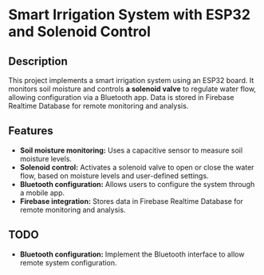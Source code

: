 # Smart Irrigation System with ESP32 and Solenoid Control

## Description
This project implements a smart irrigation system using an ESP32 board. It monitors soil moisture and controls **a solenoid valve** to regulate water flow, allowing configuration via a Bluetooth app. Data is stored in Firebase Realtime Database for remote monitoring and analysis.

## Features
* **Soil moisture monitoring:** Uses a capacitive sensor to measure soil moisture levels.
* **Solenoid control:** Activates a solenoid valve to open or close the water flow, based on moisture levels and user-defined settings.
* **Bluetooth configuration:** Allows users to configure the system through a mobile app.
* **Firebase integration:** Stores data in Firebase Realtime Database for remote monitoring and analysis.

## TODO
* **Bluetooth configuration:** Implement the Bluetooth interface to allow remote system configuration.
